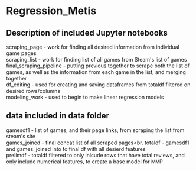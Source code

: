 # Regression_Metis

## Description of included Jupyter notebooks

scraping_page - work for finding all desired information from individual game pages <br>
scraping_list - work for finding list of all games from Steam's list of games <br>
final_scraping_pipeline - putting previous together to scrape both the list of games, as well as the information from each game in the list, and merging together<br>
df_editing - used for creating and saving dataframes from totaldf filtered on desired rows/columns<br>
modeling_work - used to begin to make linear regression models



## data included in data folder

gamesdf1 - list of games, and their page links,  from scraping the list from steam's site<br>
games_joined - final concat list of all scraped pages<br.
totaldf - gamesdf1 and games_joined into to final df with all desierd features<br>
prelimdf - totaldf filtered to only inlcude rows that have total reviews, and only include numerical features, to create a base model for MVP<br>

